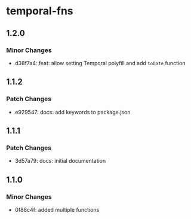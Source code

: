 # temporal-fns

## 1.2.0

### Minor Changes

- d38f7a4: feat: allow setting Temporal polyfill and add `toDate` function

## 1.1.2

### Patch Changes

- e929547: docs: add keywords to package.json

## 1.1.1

### Patch Changes

- 3d57a79: docs: initial documentation

## 1.1.0

### Minor Changes

- 0f88c4f: added multiple functions
